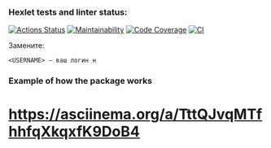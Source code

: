 ### Hexlet tests and linter status:
[![Actions Status](https://github.com/bebcor/python-project-50/actions/workflows/hexlet-check.yml/badge.svg)](https://github.com/bebcor/python-project-50/actions)
[![Maintainability](https://qlty.sh/badges/38b9f699-ca00-4ef2-beca-18bc8571c311/maintainability.svg)](https://qlty.sh/gh/bebcor/projects/python-project-50)
[![Code Coverage](https://qlty.sh/badges/38b9f699-ca00-4ef2-beca-18bc8571c311/test_coverage.svg)](https://qlty.sh/gh/bebcor/projects/python-project-50)
[![CI](https://github.com/bebcor/python-project-50/actions/workflows/pyci.yml/badge.svg)](https://github.com/bebcor/python-project-50/actions)

Замените:

    <USERNAME> — ваш логин н
### Example of how the package works

# https://asciinema.org/a/TttQJvqMTfhhfqXkqxfK9DoB4